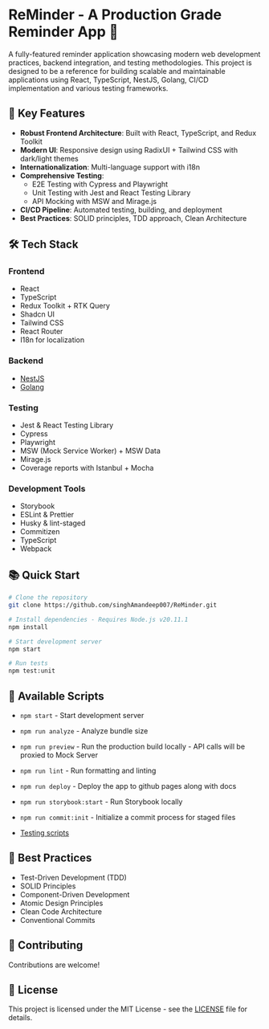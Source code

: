 # ReMinder - A Production Grade Reminder App 🚀

A fully-featured reminder application showcasing modern web development practices, backend integration, and testing methodologies. This project is designed to be a reference for building scalable and maintainable applications using React, TypeScript, NestJS, Golang, CI/CD implementation and various testing frameworks.

## 🎯 Key Features

- **Robust Frontend Architecture**: Built with React, TypeScript, and Redux Toolkit
- **Modern UI**: Responsive design using RadixUI + Tailwind CSS with dark/light themes
- **Internationalization**: Multi-language support with i18n
- **Comprehensive Testing**:
  - E2E Testing with Cypress and Playwright
  - Unit Testing with Jest and React Testing Library
  - API Mocking with MSW and Mirage.js
- **CI/CD Pipeline**: Automated testing, building, and deployment
- **Best Practices**: SOLID principles, TDD approach, Clean Architecture

## 🛠️ Tech Stack

### Frontend
- React
- TypeScript
- Redux Toolkit + RTK Query
- Shadcn UI
- Tailwind CSS
- React Router
- I18n for localization

### Backend
- [NestJS](/backend/nestjs-server/README.md)
- [Golang](/backend/gin-server/README.md)

### Testing
- Jest & React Testing Library
- Cypress
- Playwright
- MSW (Mock Service Worker) + MSW Data
- Mirage.js
- Coverage reports with Istanbul + Mocha

### Development Tools
- Storybook
- ESLint & Prettier
- Husky & lint-staged
- Commitizen
- TypeScript
- Webpack

## 📚 Quick Start

```bash
# Clone the repository
git clone https://github.com/singhAmandeep007/ReMinder.git

# Install dependencies - Requires Node.js v20.11.1
npm install

# Start development server
npm start

# Run tests
npm test:unit
```

## 📖 Available Scripts

- `npm start` - Start development server
- `npm run analyze` - Analyze bundle size
- `npm run preview` - Run the production build locally - API calls will be proxied to Mock Server
- `npm run lint` - Run formatting and linting
- `npm run deploy` - Deploy the app to github pages along with docs
- `npm run storybook:start` - Run Storybook locally
- `npm run commit:init` - Initialize a commit process for staged files

- [Testing scripts](./testing.md)

## 🌟 Best Practices

- Test-Driven Development (TDD)
- SOLID Principles
- Component-Driven Development
- Atomic Design Principles
- Clean Code Architecture
- Conventional Commits

## 🤝 Contributing

Contributions are welcome!

## 📄 License

This project is licensed under the MIT License - see the [LICENSE](LICENSE) file for details.
